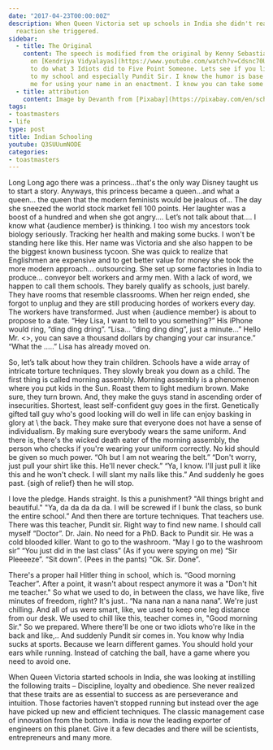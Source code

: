 ```yaml
---
date: "2017-04-23T00:00:00Z"
description: When Queen Victoria set up schools in India she didn't realize what a chain
  reaction she triggered.
sidebar:
  - title: The Original
    content: The speech is modified from the original by Kenny Sebastian
      on [Kendriya Vidyalayas](https://www.youtube.com/watch?v=Cdsnc70Un14). I have tried
      to do what 3 Idiots did to Five Point Someone. Lets see if you like it. Apologies
      to my school and especially Pundit Sir. I know the humor is base an lowly. Do forgive
      me for using your name in an enactment. I know you can take some humor in your stride.
  - title: attribution
    content: Image by Devanth from [Pixabay](https://pixabay.com/en/school-old-plate-learning-1223872/)
tags:
- toastmasters
- life
type: post
title: Indian Schooling
youtube: Q3SUUumNODE
categories:
- toastmasters
---
```


Long Long ago there was a princess...that's the only way Disney taught us to start a story. Anyways, this princess became a queen...and what a queen... the queen that the modern feminists would be jealous of... The day she sneezed the world stock market fell 100 points. Her laughter was a boost of a hundred and when she got angry.... Let’s not talk about that.... I know what {audience member} is thinking. I too wish my ancestors took biology seriously. Tracking her health and making some bucks. I won't be standing here like this. Her name was Victoria and she also happen to be the biggest known business tycoon.
She was quick to realize that Englishmen are expensive and to get better value for money she took the more modern approach... outsourcing. She set up some factories in India to produce... conveyor belt workers and army men. With a lack of word, we happen to call them schools. They barely qualify as schools, just barely. They have rooms that resemble classrooms. When her reign ended, she forgot to unplug and they are still producing hordes of workers every day. The workers have transformed. Just when {audience member} is about to propose to a date.
“Hey Lisa, I want to tell to you something?”
His iPhone would ring, “ding ding dring”.
“Lisa… “ding ding ding”, just a minute…”
Hello Mr. <>, you can save a thousand dollars by changing your car insurance.”
“What the …..”
Lisa has already moved on.

So, let’s talk about how they train children. Schools have a wide array of intricate torture techniques. They slowly break you down as a child. The first thing is called morning assembly. Morning assembly is a phenomenon where you put kids in the Sun. Roast them to light medium brown. Make sure, they turn brown. And, they make the guys stand in ascending order of insecurities. Shortest, least self-confident guy goes in the first. Genetically gifted tall guy who's good looking will do well in life can enjoy basking in glory at \ the back. They make sure that everyone does not have a sense of individualism. By making sure everybody wears the same uniform. And there is, there's the wicked death eater of the morning assembly, the person who checks if you're wearing your uniform correctly. No kid should be given so much power.
“Oh but I am not wearing the belt.”
“Don't worry, just pull your shirt like this. He'll never check.”
“Ya, I know. I'll just pull it like this and he won't check. I will slant my nails like this.”
And suddenly he goes past. {sigh of relief} then he will stop.

I love the pledge. Hands straight. Is this a punishment? "All things bright and beautiful." "Ya, da da da da da. I will be screwed if I bunk the class, so bunk the entire school.”
And then there are torture techniques. That teachers use. There was this teacher, Pundit sir. Right way to find new name. I should call myself “Doctor”. Dr. Jain. No need for a PhD. Back to Pundit sir. He was a cold blooded killer. Want to go to the washroom.
“May I go to the washroom sir”
“You just did in the last class”
(As if you were spying on me)
“Sir Pleeeeze”.
“Sit down”.
(Pees in the pants)
“Ok. Sir. Done”.

There's a proper hail Hitler thing in school, which is. “Good morning Teacher”. After a point, it wasn't about respect anymore it was a "Don't hit me teacher."  So what we used to do, in between the class, we have like, five minutes of freedom, right? It's just.. “Na nana nan a nana nana”. We're just chilling. And all of us were smart, like, we used to keep one leg distance from our desk. We used to chill like this, teacher comes in, "Good morning Sir." So we prepared. Where there'll be one or two idiots who're like in the back and like,.. And suddenly Pundit sir  comes in.
You know why India sucks at sports. Because we learn different games. You should hold your ears while running. Instead of catching the ball, have a game where you need to avoid one.

When Queen Victoria started schools in India, she was looking at instilling the following traits – Discipline, loyalty and obedience. She never realized that these traits are as essential to success as are perseverance and intuition. Those factories haven’t stopped running but instead over the age have picked up new and efficient techniques. The classic management case of innovation from the bottom. India is now the leading exporter of engineers on this planet. Give it a few decades and there will be scientists, entrepreneurs and many more.
